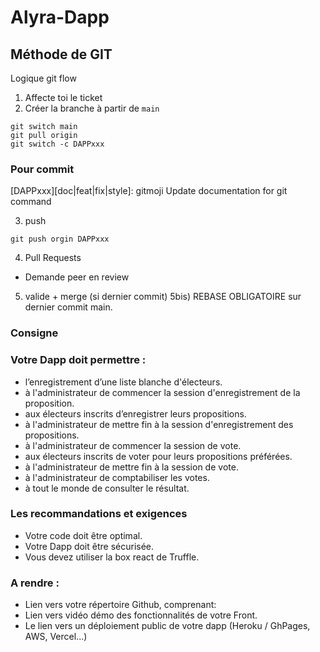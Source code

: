 # Alyra-Dapp

## Méthode de GIT
Logique git flow 
1) Affecte toi le ticket
2) Créer la branche à partir de `main`
```
git switch main
git pull origin
git switch -c DAPPxxx
```
### Pour commit 
[DAPPxxx][doc|feat|fix|style]: gitmoji Update documentation for git command

3) push
```
git push orgin DAPPxxx
```
4) Pull Requests
- Demande peer en review
5) valide + merge (si dernier commit)
5bis) REBASE OBLIGATOIRE sur dernier commit main.

### Consigne 
### Votre Dapp doit permettre : 
- l’enregistrement d’une liste blanche d'électeurs. 
- à l'administrateur de commencer la session d'enregistrement de la proposition.
- aux électeurs inscrits d’enregistrer leurs propositions.
- à l'administrateur de mettre fin à la session d'enregistrement des propositions.
- à l'administrateur de commencer la session de vote.
- aux électeurs inscrits de voter pour leurs propositions préférées.
- à l'administrateur de mettre fin à la session de vote.
- à l'administrateur de comptabiliser les votes.
- à tout le monde de consulter le résultat.

### Les recommandations et exigences 
- Votre code doit être optimal. 
- Votre Dapp doit être sécurisée. 
- Vous devez utiliser la box react de Truffle.

### A rendre :
- Lien vers votre répertoire Github, comprenant:
- Lien vers vidéo démo des fonctionnalités de votre Front.
- Le lien vers un déploiement public de votre dapp (Heroku / GhPages, AWS, Vercel...)
